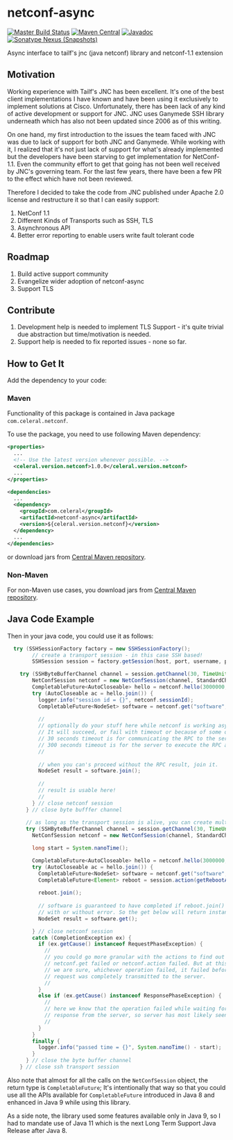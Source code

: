 # netconf-async
[![Master Build Status](https://travis-ci.org/Celeral/netconf-async.svg?branch=master)](https://travis-ci.org/Celeral/netconf-async/branches)
[![Maven Central](https://maven-badges.herokuapp.com/maven-central/com.celeral/netconf-async/badge.svg)](http://search.maven.org/#search%7Cga%7C1%7Cg%3A%22com.celeral%22%20AND%20a%3A%22netconf-async%22)
[![Javadoc](https://javadoc.io/badge/com.celeral/netconf-async.svg)](https://www.javadoc.io/doc/com.celeral/netconf-async)
[![Sonatype Nexus (Snapshots)](https://img.shields.io/nexus/s/https/oss.sonatype.org/com.celeral/netconf-async.svg)](https://oss.sonatype.org/#nexus-search;gav~com.celeral~netconf-async~~~)

Async interface to tailf's jnc (java netconf) library and netconf-1.1 extension

## Motivation
Working experience with Tailf's JNC has been excellent. It's one of the best client implementations I have known and have been using it exclusively to implement solutions at Cisco. Unfortunately, there has been lack of any kind of active development or support for JNC. JNC uses Ganymede SSH library underneath which has also not been updated since 2006 as of this writing.

On one hand, my first introduction to the issues the team faced with JNC was due to lack of support for both JNC and Ganymede. While working with it, I realized that it's not just lack of support for what's already implemented but the developers have been starving to get implementation for NetConf-1.1. Even the community effort to get that going has not been well received by JNC's governing team. For the last few years, there have been a few PR to the effect which have not been reviewed.

Therefore I decided to take the code from JNC published under Apache 2.0 license and restructure it so that I can easily support:
1. NetConf 1.1
1. Different Kinds of Transports such as SSH, TLS
1. Asynchronous API
1. Better error reporting to enable users write fault tolerant code

## Roadmap
1. Build active support community 
1. Evangelize wider adoption of netconf-async
1. Support TLS

## Contribute
1. Development help is needed to implement TLS Support - it's quite trivial due  abstraction but time/motivation is needed.
1. Support help is needed to fix reported issues - none so far.

## How to Get It
Add the dependency to your code:

### Maven

Functionality of this package is contained in
Java package `com.celeral.netconf`.

To use the package, you need to use following Maven dependency:

```xml
<properties>
  ...
  <!-- Use the latest version whenever possible. -->
  <celeral.version.netconf>1.0.0</celeral.version.netconf>
  ...
</properties>

<dependencies>
  ...
  <dependency>
    <groupId>com.celeral</groupId>
    <artifactId>netconf-async</artifactId>
    <version>${celeral.version.netconf}</version>
  </dependency>
  ...
</dependencies>
```

or download jars from [Central Maven repository](https://repo1.maven.org/maven2/com/celeral/netconf-async/).

### Non-Maven

For non-Maven use cases, you download jars from [Central Maven repository](https://repo1.maven.org/maven2/com/celeral/netconf-async/).

## Java Code Example

Then in your java code, you could use it as follows:

```java
  try (SSHSessionFactory factory = new SSHSessionFactory();
        // create a transport session - in this case SSH based!
        SSHSession session = factory.getSession(host, port, username, password, keypair)) {        

    try (SSHByteBufferChannel channel = session.getChannel(30, TimeUnit.SECONDS)) {
        NetConfSession netconf = new NetConfSession(channel, StandardCharsets.UTF_8);
        CompletableFuture<AutoCloseable> hello = netconf.hello(3000000, 3000000, TimeUnit.MICROSECONDS);
        try (AutoCloseable ac = hello.join()) {
          logger.info("session id = {}", netconf.sessionId);
          CompletableFuture<NodeSet> software = netconf.get("software", 30, 300, TimeUnit.SECONDS);
          
          // 
          // optionally do your stuff here while netconf is working asynchronously.
          // It will succeed, or fail with timeout or because of some other error.
          // 30 seconds timeout is for communicating the RPC to the server.
          // 300 seconds timeout is for the server to execute the RPC and respond back.
          //
          
          // when you can's proceed without the RPC result, join it.
          NodeSet result = software.join();
          
          //
          // result is usable here!
          //
        } // close netconf session
      } // close byte bufffer channel
      
      // as long as the transport session is alive, you can create multiple netconf sessions from it.
      try (SSHByteBufferChannel channel = session.getChannel(30, TimeUnit.SECONDS)) {
        NetConfSession netconf = new NetConfSession(channel, StandardCharsets.UTF_8);

        long start = System.nanoTime();

        CompletableFuture<AutoCloseable> hello = netconf.hello(3000000, 3000000, TimeUnit.MICROSECONDS);
        try (AutoCloseable ac = hello.join()) {
          CompletableFuture<NodeSet> software = netconf.get("software", 30, 30, TimeUnit.SECONDS);
          CompletableFuture<Element> reboot = session.action(getRebootAction(), 1, 30, TimeUnit.MINUTES);
          
          reboot.join();
                    
          // software is guaranteed to have completed if reboot.join() returns below as per the protocol,
          // with or without error. So the get below will return instantaneously.
          NodeSet result = software.get();

        } // close netconf session
        catch (CompletionException ex) {
          if (ex.getCause() instanceof RequestPhaseException) {
            //
            // you could go more granular with the actions to find out whether
            // netconf.get failed or netconf.action failed. But at this point
            // we are sure, whichever operation failed, it failed before the
            // request was completely transmitted to the server.
            //
          }
          else if (ex.getCause() instanceof ResponsePhaseException) {
            // 
            // here we know that the operation failed while waiting for the
            // response from the server, so server has most likely seen our request.
            //
          }          
        }
        finally {
          logger.info("passed time = {}", System.nanoTime() - start);
        }
      } // close the byte buffer channel
    } // close ssh transport session
```

Also note that almost for all the calls on the `NetConfSession` object, the return type is `CompletableFuture`; It's intentionally that way so that you could use all the APIs available for `CompletableFuture` introduced in Java 8 and enhanced in Java 9 while using this library.

As a side note, the library used some features available only in Java 9, so I had to mandate use of Java 11 which is the next Long Term Support Java Release after Java 8.
